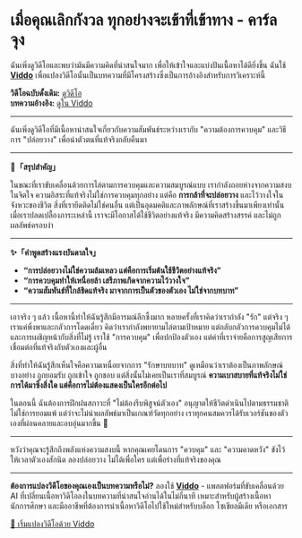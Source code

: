 # เมื่อคุณเลิกกังวล ทุกอย่างจะเข้าที่เข้าทาง - คาร์ล จุง

ฉันเพิ่งดูวิดีโอและพบว่ามันมีความคิดที่น่าสนใจมาก เพื่อให้เข้าใจและแบ่งปันเนื้อหาได้ดียิ่งขึ้น ฉันใช้ **[Viddo](https://viddo.pro/)** เพื่อแปลงวิดีโอนั้นเป็นบทความที่มีโครงสร้างซึ่งเป็นการอ้างอิงสำหรับการวิเคราะห์นี้

**วิดีโอฉบับดั้งเดิม:** [ดูวิดีโอ](https://www.youtube.com/watch?v=MnpETYt2T-A)  
**บทความอ้างอิง:** [ดูใน Viddo](https://viddo.pro/zh/video-result/6b581217-4eff-4b12-b8a7-7cfd6b48be20)

---

ฉันเพิ่งดูวิดีโอที่มีเนื้อหาน่าสนใจเกี่ยวกับความสัมพันธ์ระหว่างเรากับ "ความต้องการควบคุม" และวิธีการ "ปล่อยวาง" เพื่อนำตัวตนที่แท้จริงกลับคืนมา

---

**🌱「สรุปสำคัญ」**

ในขณะที่เราขับเคลื่อนด้วยการไล่ตามการควบคุมและความสมบูรณ์แบบ เรากำลังถอยห่างจากความสงบในจิตใจ ความอิสระที่แท้จริงไม่ใช่การควบคุมทุกอย่าง แต่คือ **การกล้าที่จะปล่อยวาง** และไว้วางใจในจังหวะของชีวิต สิ่งที่เรายึดติดไม่ใช่คนอื่น แต่เป็นอุดมคติและภาพลักษณ์ที่เราสร้างขึ้นมาเพียงเท่านั้น เมื่อเราปลดเปลื้องภาระเหล่านี้ เราจะมีโอกาสได้ใช้ชีวิตอย่างแท้จริง มีความคิดสร้างสรรค์ และไม่ถูกผลลัพธ์ครอบงำ

---

**✨「คำพูดสร้างแรงบันดาลใจ」**

- **“การปล่อยวางไม่ใช่ความล้มเหลว แต่คือการเริ่มต้นใช้ชีวิตอย่างแท้จริง”**
- **“การควบคุมทำให้เหนื่อยล้า เสรีภาพเกิดจากความไว้วางใจ”**
- **“ความสัมพันธ์ที่ใกล้ชิดแท้จริง มาจากการเป็นตัวของตัวเอง ไม่ใช่จากบทบาท”**

---

เอาจริง ๆ แล้ว เนื้อหานี้ทำให้ฉันรู้สึกมีอารมณ์ลึกซึ้งมาก หลายครั้งที่เราคิดว่าเรากำลัง "รัก" แต่จริง ๆ เราแค่พึ่งพาและกลัวการโดดเดี่ยว คิดว่าเรากำลังพยายามไล่ตามเป้าหมาย แต่กลับกลัวการควบคุมไม่ได้และการเผชิญหน้ากับสิ่งที่ไม่รู้ เราใช้ "การควบคุม" เพื่อปกป้องตัวเอง แต่ค่าที่เราจ่ายคือการสูญเสียการเชื่อมต่อที่แท้จริงกับตัวเองและผู้อื่น

สิ่งที่ทำให้ฉันรู้สึกเห็นใจคือความเหนื่อยจากการ "รักษาบทบาท" ดูเหมือนว่าเราต้องเป็นภาพลักษณ์บางอย่าง ถูกยอมรับ ถูกเข้าใจ ถูกชอบ แต่สิ่งนั้นไม่เคยเป็นเราที่สมบูรณ์ **ความเบาสบายที่แท้จริงไม่ใช่การได้มาซึ่งสิ่งใด แต่คือการไม่ต้องแสดงเป็นใครอีกต่อไป**

ในตอนนี้ ฉันต้องการฝึกฝนสภาวะที่ "ไม่ต้องรีบพิสูจน์ตัวเอง" อนุญาตให้ชีวิตดำเนินไปตามธรรมชาติ ไม่ใช่การยอมแพ้ แต่ว่าจะไม่นำผลลัพธ์มาเป็นเกณฑ์วัดทุกอย่าง เราทุกคนสมควรได้รับเวอร์ชันของตัวเองที่ผ่อนคลายและอบอุ่นมากขึ้น 🌿

---

หวังว่าคุณจะรู้สึกถึงพลังแห่งความสงบนี้ หากคุณเคยโดนการ "ควบคุม" และ "ความคาดหวัง" ขังไว้ ให้เวลาตัวเองสักนิด ลองปล่อยวาง ไม่ได้เพื่อใคร แต่เพื่อร่างที่แท้จริงของคุณ

---

**ต้องการแปลงวิดีโอของคุณเองเป็นบทความหรือไม่?** ลองใช้ **[Viddo](https://viddo.pro/)** - แพลตฟอร์มที่ขับเคลื่อนด้วย AI ที่เปลี่ยนเนื้อหาวิดีโอลงในบทความที่น่าสนใจอ่านได้ในไม่กี่นาที เหมาะสำหรับผู้สร้างเนื้อหา นักการศึกษา และมืออาชีพที่ต้องการนำเนื้อหาวิดีโอไปใช้ใหม่สำหรับบล็อก โซเชียลมีเดีย หรือเอกสาร

[🚀 เริ่มแปลงวิดีโอด้วย Viddo](https://viddo.pro/)